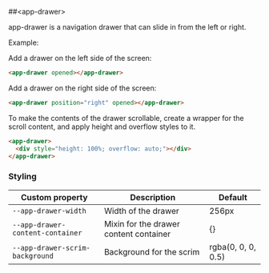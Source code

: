 ##&lt;app-drawer&gt;

app-drawer is a navigation drawer that can slide in from the left or right.

Example:

Add a drawer on the left side of the screen:

```html
<app-drawer opened></app-drawer>
```

Add a drawer on the right side of the screen:

```html
<app-drawer position="right" opened></app-drawer>
```

To make the contents of the drawer scrollable, create a wrapper for the scroll
content, and apply height and overflow styles to it.

```html
<app-drawer>
  <div style="height: 100%; overflow: auto;"></div>
</app-drawer>
```

### Styling

Custom property                  | Description                            | Default
---------------------------------|----------------------------------------|--------------------
`--app-drawer-width`             | Width of the drawer                    | 256px
`--app-drawer-content-container` | Mixin for the drawer content container | {}
`--app-drawer-scrim-background`  | Background for the scrim               | rgba(0, 0, 0, 0.5)
